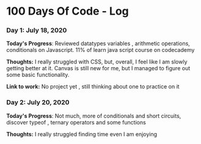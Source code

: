 # 100 Days Of Code - Log

### Day 1: July 18, 2020 


**Today's Progress**: Reviewed datatypes variables , arithmetic operations, conditionals on Javascript. 11% of learn java script course on codecademy

**Thoughts:** I really struggled with CSS, but, overall, I feel like I am slowly getting better at it. Canvas is still new for me, but I managed to figure out some basic functionality.

**Link to work:** No project yet , still thinking about one to practice on it

### Day 2: July 20, 2020 


**Today's Progress**: Not much, more of conditionals and short circuits, discover typeof , ternary operators and some functions

**Thoughts:** I really struggled finding time even I am enjoying


